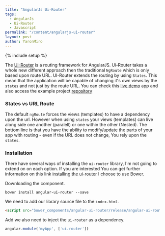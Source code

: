 ```yaml
---
title: "AngularJs Ui-Router"
tags:
  - AngularJs
  - Ui-Router
  - Javascript
permalink: "/content/angularjs-ui-router"
layout: post
author: YaronMiro
---
```

{% include setup %}

The [UI-Router](http://angular-ui.github.io/) is a routing framework for AngularJS. Ui-Router takes a whole new different approach then the traditional ```NgRoute``` which is only based upon route URL. UI-Router extends the routing by using ```States```.
This mean that the application will be capable of changing it's own views by the ```states``` and not just by the route URL.
You can check this [live demo](#) app and also access the example project [repository](https://github.com/YaronMiro/AngularJs-UI-Router---Example)

<!-- more -->

### States vs URL Route

The default ```ngRoute``` forces the views (templates) to have a dependency upon the url. However when using ```states``` your views (templates) can live along side one another (paralell) or one within the other (Nested).
The bottom line is that you have the ability to modify/update the parts of your app with routing - even if the URL does not change, You rely upon the ```states```.


### Installation

There have several ways of installing the ```ui-router``` library, I'm not going to extend on on each option. If you are interested You can get further information on this link [installing the ui-router](http://angular-ui.github.io/ui-router/) I choose to use Bower.

Downloading the component.

```
bower install angular-ui-router --save
```

We need to add our library source file to the ```index.html```.

```html
<script src="bower_components/angular-ui-router/release/angular-ui-router.js"></script>
```

Add we also need to inject the ```ui-router``` as a dependency.

```js
angular.module('myApp', ['ui.router'])
```
